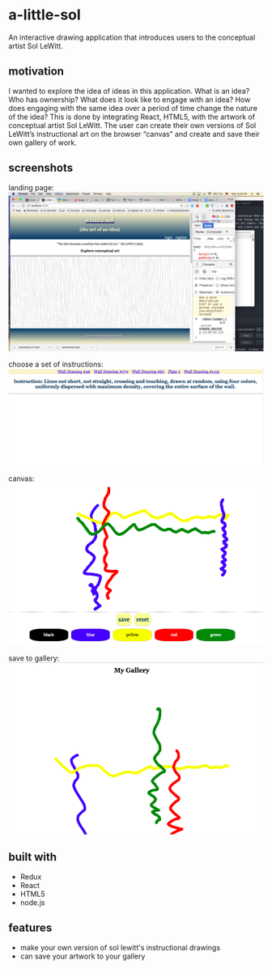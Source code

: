 # a-little-sol
An interactive drawing application that introduces users to the conceptual artist Sol LeWitt.

## motivation
I wanted to explore the idea of ideas in this application. What is an idea? Who has ownership? What does it look like to engage with an idea? How does engaging with the same idea over a period of time change the nature of the idea? This is done by integrating React, HTML5, with the artwork of conceptual artist Sol LeWitt. The user can create their own versions of Sol LeWitt’s instructional art on the browser “canvas” and create and save their own gallery of work.


## screenshots
landing page:
![landing page](public/landing_page.png)

choose a set of instructions:
![sentiment entry](public/instructions.png)

canvas:
![book recommendations](public/draw.png)

save to gallery:
![entries](public/my_gallery.png)

## built with
* Redux
* React
* HTML5
* node.js

## features
* make your own version of sol lewitt's instructional drawings
* can save your artwork to your gallery
